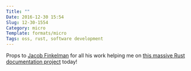 ```yaml
---
Title: ""
Date: 2016-12-30 15:54
Slug: 12-30-1554
Category: micro
Template: formats/micro
Tags: oss, rust, software development
---
```


Props to [Jacob Finkelman] for all his work helping me on [this massive Rust documentation project][doc] today!

[Jacob Finkelman]: https://github.com/Eh2406
[doc]: https://github.com/rust-lang/rust/issues/38643